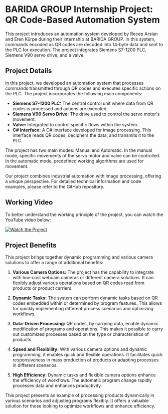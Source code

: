 # BARIDA GROUP Internship Project: QR Code-Based Automation System

This project introduces an automation system developed by Recep Arslan and Eren Kürpe during their internship at BARIDA GROUP. In this system, commands encoded as QR codes are decoded into 14-byte data and sent to the PLC for execution. The project integrates Siemens S7-1200 PLC, Siemens V90 servo drive, and a valve.

## Project Details

In this project, we developed an automation system that processes commands transmitted through QR codes and executes specific actions on the PLC. The project incorporates the following main components:

- **Siemens S7-1200 PLC:** The central control unit where data from QR codes is processed and actions are executed.
- **Siemens V90 Servo Drive:** The drive used to control the servo motor's movement.
- **Valve:** Integrated to control specific flows within the system.
- **C# Interface:** A C# interface developed for image processing. This interface reads QR codes, deciphers the data, and transmits it to the PLC.

The project has two main modes: Manual and Automatic. In the manual mode, specific movements of the servo motor and valve can be controlled. In the automatic mode, predefined working algorithms are used for movement.

Our project combines industrial automation with image processing, offering a unique perspective. For detailed technical information and code examples, please refer to the GitHub repository.

## Working Video

To better understand the working principle of the project, you can watch the YouTube video below:

[![Watch the Project](https://img.youtube.com/vi/YE_kuHe7W9A/0.jpg)](https://www.youtube.com/watch?v=YE_kuHe7W9A)


## Project Benefits

This project brings together dynamic programming and various camera solutions to offer a range of additional benefits:

1. **Various Camera Options:** The project has the capability to integrate with low-cost webcam cameras or different camera solutions. It can flexibly adjust various operations based on QR codes read from products or product carriers.

2. **Dynamic Tasks:** The system can perform dynamic tasks based on QR codes embedded within or determined by program features. This allows for quickly implementing different process scenarios and optimizing workflows.

3. **Data-Driven Processing:** QR codes, by carrying data, enable dynamic modification of programs and operations. This makes it possible to carry out customized processes based on the type or characteristics of products.

4. **Speed and Flexibility:** With various camera options and dynamic programming, it enables quick and flexible operations. It facilitates quick responsiveness in mass production of products or adapting processes in different scenarios.

5. **High Efficiency:** Dynamic tasks and flexible camera options enhance the efficiency of workflows. The automatic program change rapidly processes data and enhances productivity.

This project presents an example of processing products dynamically in various scenarios and adjusting programs flexibly. It offers a valuable solution for those looking to optimize workflows and enhance efficiency.
